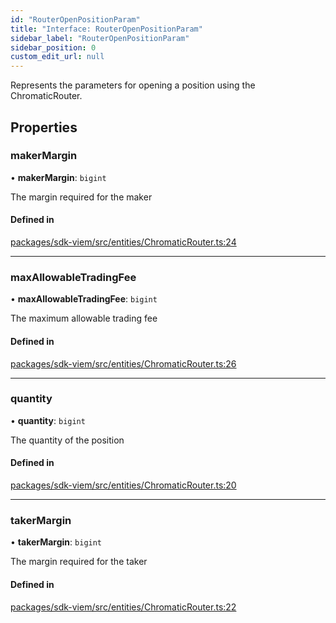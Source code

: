 ```yaml
---
id: "RouterOpenPositionParam"
title: "Interface: RouterOpenPositionParam"
sidebar_label: "RouterOpenPositionParam"
sidebar_position: 0
custom_edit_url: null
---
```


Represents the parameters for opening a position using the ChromaticRouter.

## Properties

### makerMargin

• **makerMargin**: `bigint`

The margin required for the maker

#### Defined in

[packages/sdk-viem/src/entities/ChromaticRouter.ts:24](https://github.com/chromatic-protocol/sdk/blob/f6efe54/packages/sdk-viem/src/entities/ChromaticRouter.ts#L24)

___

### maxAllowableTradingFee

• **maxAllowableTradingFee**: `bigint`

The maximum allowable trading fee

#### Defined in

[packages/sdk-viem/src/entities/ChromaticRouter.ts:26](https://github.com/chromatic-protocol/sdk/blob/f6efe54/packages/sdk-viem/src/entities/ChromaticRouter.ts#L26)

___

### quantity

• **quantity**: `bigint`

The quantity of the position

#### Defined in

[packages/sdk-viem/src/entities/ChromaticRouter.ts:20](https://github.com/chromatic-protocol/sdk/blob/f6efe54/packages/sdk-viem/src/entities/ChromaticRouter.ts#L20)

___

### takerMargin

• **takerMargin**: `bigint`

The margin required for the taker

#### Defined in

[packages/sdk-viem/src/entities/ChromaticRouter.ts:22](https://github.com/chromatic-protocol/sdk/blob/f6efe54/packages/sdk-viem/src/entities/ChromaticRouter.ts#L22)
